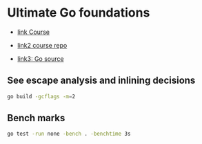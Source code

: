 # Ultimate Go foundations

- [link Course](https://courses.ardanlabs.com/courses/take/ultimate-go-advanc-concepts/lessons/7419533-5-4-interface-pollution)

- [link2 course repo](https://github.com/ardanlabs/gotraining)

- [link3: Go source](https://github.com/golang/go)

## See escape analysis and inlining decisions

```sh
go build -gcflags -m=2
```

## Bench marks

```sh
go test -run none -bench . -benchtime 3s
```
